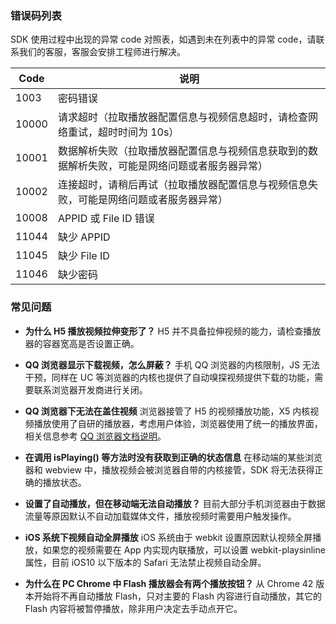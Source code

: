 ### 错误码列表

SDK 使用过程中出现的异常 code 对照表，如遇到未在列表中的异常 code，请联系我们的客服，客服会安排工程师进行解决。

| Code  | 说明               |
|-------|---------------------|
| 1003  | 密码错误         |
| 10000 | 请求超时（拉取播放器配置信息与视频信息超时，请检查网络重试，超时时间为 10s）     |
| 10001 | 数据解析失败（拉取播放器配置信息与视频信息获取到的数据解析失败，可能是网络问题或者服务器异常）     |
| 10002 | 连接超时，请稍后再试（拉取播放器配置信息与视频信息失败，可能是网络问题或者服务器异常）     |
| 10008 | APPID 或 File ID 错误 |
| 11044 | 缺少 APPID     |
| 11045 | 缺少 File ID     |
| 11046 | 缺少密码        |


### 常见问题

* **为什么 H5 播放视频拉伸变形了？**
H5 并不具备拉伸视频的能力，请检查播放器的容器宽高是否设置正确。

* **QQ 浏览器显示下载视频，怎么屏蔽？**
手机 QQ 浏览器的内核限制，JS 无法干预，同样在 UC 等浏览器的内核也提供了自动嗅探视频提供下载的功能，需要联系浏览器开发商进行关闭。

* **QQ 浏览器下无法在盖住视频**
浏览器接管了 H5 的视频播放功能，X5 内核视频播放使用了自研的播放器，考虑用户体验，浏览器使用了统一的播放界面，相关信息参考 [QQ 浏览器文档说明](http://x5.tencent.com/guide?id=2009)。
		
* **在调用 isPlaying() 等方法时没有获取到正确的状态信息**
在移动端的某些浏览器和 webview 中，播放视频会被浏览器自带的内核接管，SDK 将无法获得正确的播放状态。

* **设置了自动播放，但在移动端无法自动播放？**
目前大部分手机浏览器由于数据流量等原因默认不自动加载媒体文件，播放视频时需要用户触发操作。
	
* **iOS 系统下视频自动全屏播放**
iOS 系统由于 webkit 设置原因默认视频全屏播放，如果您的视频需要在 App 内实现内联播放，可以设置 webkit-playsinline 属性，目前 iOS10 以下版本的 Safari 无法禁止视频自动全屏。

* **为什么在 PC Chrome 中 Flash 播放器会有两个播放按钮？**
从 Chrome 42 版本开始将不再自动播放 Flash，只对主要的 Flash 内容进行自动播放，其它的 Flash 内容将被暂停播放，除非用户决定去手动点开它。
